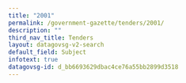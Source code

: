 ```yaml
---
title: "2001"
permalink: /government-gazette/tenders/2001/
description: ""
third_nav_title: Tenders
layout: datagovsg-v2-search
default_field: Subject
infotext: true
datagovsg-id: d_bb6693629dbac4ce76a55bb2899d3518
---
```


